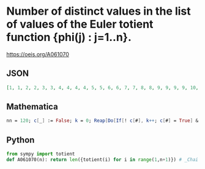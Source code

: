 # Number of distinct values in the list of values of the Euler totient function \{phi\(j\) : j\=1\.\.n\}\.
https://oeis.org/A061070
## JSON
```JSON
[1, 1, 2, 2, 3, 3, 4, 4, 4, 4, 5, 5, 6, 6, 7, 7, 8, 8, 9, 9, 9, 9, 10, 10, 11, 11, 11, 11, 12, 12, 13, 13, 13, 13, 14, 14, 15, 15, 15, 15, 16, 16, 17, 17, 17, 17, 18, 18, 18, 18, 19, 19, 20, 20, 20, 20, 20, 20, 21, 21, 22, 22, 22, 22, 23, 23, 24, 24, 25, 25, 26, 26, 27, 27, 27, 27]
```
## Mathematica
```Mathematica
nn = 120; c[_] := False; k = 0; Reap[Do[If[! c[#], k++; c[#] = True] &[EulerPhi[i]]; Sow[k], {i, nn}]][[-1, 1]] (* _Michael De Vlieger_, Sep 09 2023 *)
```
## Python
```Python
from sympy import totient
def A061070(n): return len({totient(i) for i in range(1,n+1)}) # _Chai Wah Wu_, Sep 08 2023
```
